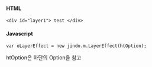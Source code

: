 #### HTML

	<div id="layer1"> test </div>

#### Javascript

	var oLayerEffect = new jindo.m.LayerEffect(htOption);

htOption은 하단의 Option을 참고
